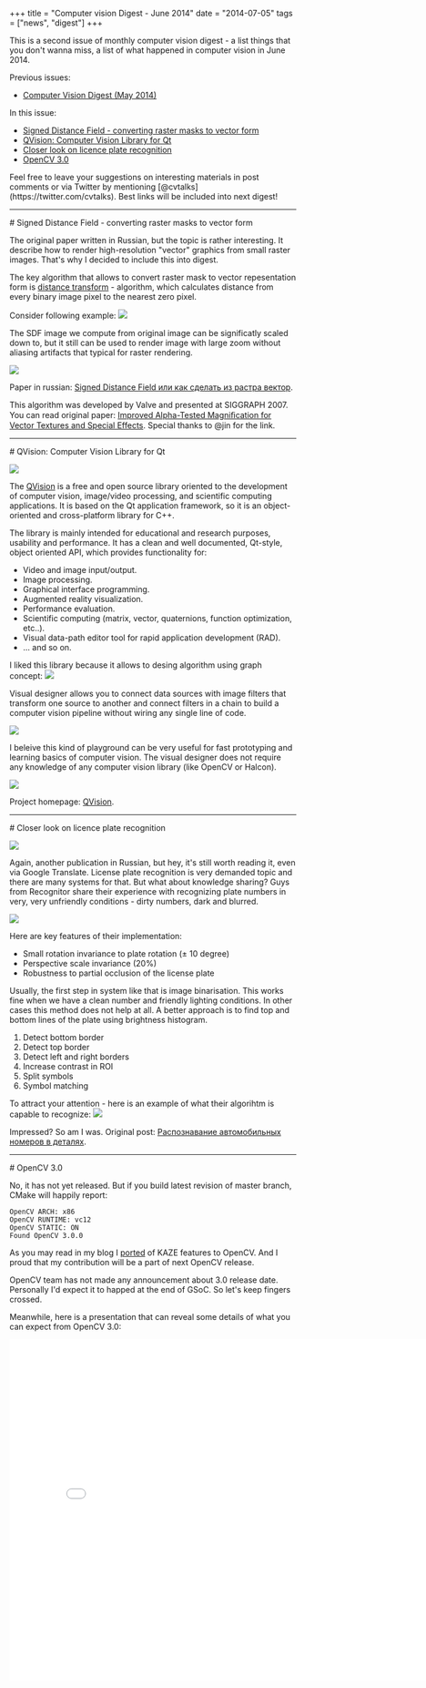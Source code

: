 +++
title =  "Computer vision Digest - June 2014"
date = "2014-07-05"
tags =  ["news", "digest"]
+++

This is a second issue of monthly computer vision digest - a list things that 
you don't wanna miss, a list of what happened in computer vision in June 2014.

Previous issues:
 - [Computer Vision Digest (May 2014)](/articles/2014-05-computer-vision-digest/)

In this issue:
 - [Signed Distance Field - converting raster masks to vector form](#1)
 - [QVision: Computer Vision Library for Qt](#2)
 - [Closer look on licence plate recognition](#3)
 - [OpenCV 3.0](#4)

<div class="alert alert-info" role="alert">
Feel free to leave your suggestions on interesting materials in post comments 
or via Twitter by mentioning [@cvtalks](https://twitter.com/cvtalks). 
Best links will be included into next digest!
</div>


<span class="more clearfix" />


<hr />
<a name="1"></a>
# Signed Distance Field - converting raster masks to vector form

The original paper written in Russian, but the topic is rather interesting. 
It describe how to render high-resolution "vector" graphics from small raster images.
That's why I decided to include this into digest. 

The key algorithm that allows to convert raster mask to vector repesentation 
form is [distance transform][distance_transform] - algorithm, which calculates 
distance from every binary image pixel to the nearest zero pixel. 

Consider following example:
![](41bad64c88d9a859d2ba0eb3b7b437bf.png)

The SDF image we compute from original image can be significatly scaled down to, but it still can be used to render 
image with large zoom without aliasing artifacts that typical for raster rendering. 

![](56cc184627964797b10b34687180a24b.gif)

Paper in russian: [Signed Distance Field или как сделать из растра вектор](http://habrahabr.ru/post/215905/).

This algorithm was developed by Valve and presented at SIGGRAPH 2007. You can read original paper:
[Improved Alpha-Tested Magniﬁcation for Vector Textures and Special Effects](http://www.valvesoftware.com/publications/2007/SIGGRAPH2007_AlphaTestedMagnification.pdf). Special thanks to @jin for the link.

<hr />
<a name="2"></a>
# QVision: Computer Vision Library for Qt

![](qvisionpenguin.png)

The [QVision][qvision] is a free and open source library oriented to the development of computer vision, image/video processing, and scientific computing applications. It is based on the Qt application framework, so it is an object-oriented and cross-platform library for C++.

The library is mainly intended for educational and research purposes, usability and performance. It has a clean and well documented, Qt-style, object oriented API, which provides functionality for:

 - Video and image input/output.
 - Image processing.
 - Graphical interface programming.
 - Augmented reality visualization.
 - Performance evaluation.
 - Scientific computing (matrix, vector, quaternions, function optimization, etc..).
 - Visual data-path editor tool for rapid application development (RAD).
 - ... and so on.

I liked this library because it allows to desing algorithm using graph concept:
![](cannyBlockExample.png)

Visual designer allows you to connect data sources with image filters that transform one source 
to another and connect filters in a chain to build a computer vision pipeline without wiring 
any single line of code.

![](qvdesignergui.png)

I beleive this kind of playground can be very useful for fast prototyping and learning basics 
of computer vision. The visual designer does not require any knowledge of any computer vision 
library (like OpenCV or Halcon). 

![](hartley-combined-edge-movement-detector.png)

Project homepage: [QVision][qvision].

<hr />
<a name="3"></a>
# Closer look on licence plate recognition

![](d29e20441d4ab164a5fe13f881b684ce.jpg)

Again, another publication in Russian, but hey, it's still worth reading it, even via Google Translate. 
License plate recognition is very demanded topic and there are many systems for that. But what about 
knowledge sharing? Guys from Recognitor share their experience with recognizing plate numbers in very, 
very unfriendly conditions - dirty numbers, dark and blurred.

![](0d94a205fe806c8d57660ba35188df27.png)

Here are key features of their implementation:

 * Small rotation invariance to plate rotation (± 10 degree)
 * Perspective scale invariance (20%)
 * Robustness to partial occlusion of the license plate

Usually, the first step in system like that is image binarisation. This works fine when we have a clean number and 
friendly lighting conditions. In other cases this method does not help at all. A better approach is to find top and 
bottom lines of the plate using brightness histogram. 

 1. Detect bottom border
 1. Detect top border
 1. Detect left and right borders
 1. Increase contrast in ROI
 1. Split symbols 
 1. Symbol matching 

To attract your attention - here is an example of what their algorihtm is capable to recognize:
![](74314a4e67ab06faac8f1f5706433e33.png)

Impressed? So am I was. Original post: [Распознавание автомобильных номеров в деталях](http://habrahabr.ru/company/recognitor/blog/225913/).

<hr />
<a name="4"></a>
# OpenCV 3.0

No, it has not yet released. But if you build latest revision of master branch, CMake will happily report:

    OpenCV ARCH: x86
    OpenCV RUNTIME: vc12
    OpenCV STATIC: ON
    Found OpenCV 3.0.0 

As you may read in my blog I [ported](/articles/kaze-1.6-in-opencv/) of KAZE features to OpenCV. And I proud that 
my contribution will be a part of next OpenCV release.

OpenCV team has not made any announcement about 3.0 release date. Personally I'd expect it 
to happed at the end of GSoC. So let's keep fingers crossed.

Meanwhile, here is a presentation that can reveal some details of what you can expect from OpenCV 3.0:

<iframe src="//www.slideshare.net/slideshow/embed_code/36806594" width="800" height="600" frameborder="0" marginwidth="0" marginheight="0" scrolling="no"></iframe>

 [qvision]: http://qvision.sourceforge.net/index.html
 [distance_transform]: http://docs.opencv.org/modules/imgproc/doc/miscellaneous_transformations.html#distancetransform


